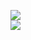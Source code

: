 [![](https://img.shields.io/badge/Made%20With-Github%20Spray-lightgrey.svg?style=for-the-badge&logo=github)](https://github.com/Annihil/github-spray#21549)  
[![](https://i.imgur.com/2DrTn0Z.gif)](https://github.com/Annihil/github-spray)